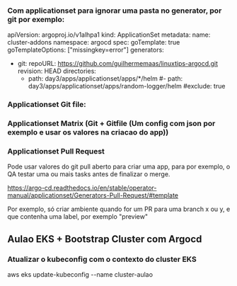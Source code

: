 ### Com applicationset para ignorar uma pasta no generator, por git por exemplo:
apiVersion: argoproj.io/v1alhpa1
kind: ApplicationSet
metadata:
  name: cluster-addons
  namespace: argocd
spec:
  goTemplate: true
  goTemplateOptions: ["missingkey=error"]
  generators:
  - git:
      repoURL: https://github.com/guilhermemaas/linuxtips-argocd.git
      revision: HEAD
      directories:
      - path: day3/apps/applicationset/apps/*/helm
      #- path: day3/apps/applicationset/apps/random-logger/helm
         #exclude: true

### Applicationset Git file:
### Applicationset Matrix (Git + Gitfile (Um config com json por exemplo e usar os valores na criacao do app))

### Applicationset Pull Request
Pode usar valores do git pull aberto para criar uma app, para por exemplo, o QA testar uma ou mais tasks antes de finalizar o merge.

https://argo-cd.readthedocs.io/en/stable/operator-manual/applicationset/Generators-Pull-Request/#template

Por exemplo, só criar ambiente quando for um PR para uma branch x ou y, e que contenha uma label, por exemplo "preview"

## Aulao EKS + Bootstrap Cluster com Argocd

### Atualizar o kubeconfig com o contexto do cluster EKS
aws eks update-kubeconfig --name cluster-aulao